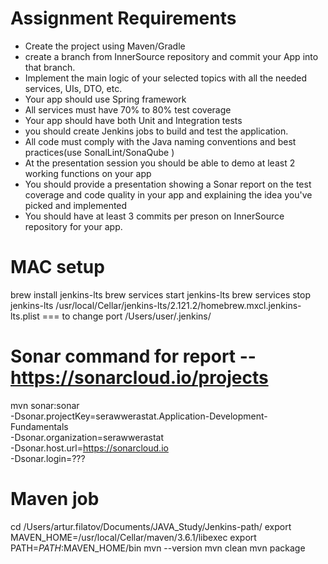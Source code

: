 Assignment Requirements
=========================

-  Create the project using Maven/Gradle
-  create a branch from InnerSource repository and commit your App into that branch.
-  Implement the main logic of your selected topics with all the needed services, UIs, DTO, etc.
-  Your app should use Spring framework
-  All services must have 70% to 80% test coverage
-  Your app should have both Unit and Integration tests
-  you should create Jenkins jobs to build and test the application.
-  All code must comply with the Java naming conventions and best practices(use SonalLint/SonaQube )
-  At the presentation session you should be able to demo at least 2 working functions on your app
-  You should provide a presentation showing a Sonar report on the test coverage and code quality in your app and explaining the idea you&#39;ve picked and implemented
-  You should have at least 3 commits per preson on InnerSource repository for  your app.

MAC setup 
====================
brew install jenkins-lts
brew services start jenkins-lts
brew services stop jenkins-lts
/usr/local/Cellar/jenkins-lts/2.121.2/homebrew.mxcl.jenkins-lts.plist   === to change port
/Users/user/.jenkins/


Sonar command for report -- https://sonarcloud.io/projects
===============================
mvn sonar:sonar \
  -Dsonar.projectKey=serawwerastat.Application-Development-Fundamentals \
  -Dsonar.organization=serawwerastat \
  -Dsonar.host.url=https://sonarcloud.io \
  -Dsonar.login=???


Maven job
===============================

cd /Users/artur.filatov/Documents/JAVA_Study/Jenkins-path/
export MAVEN_HOME=/usr/local/Cellar/maven/3.6.1/libexec
export PATH=$PATH:$MAVEN_HOME/bin
mvn --version
mvn clean
mvn package


